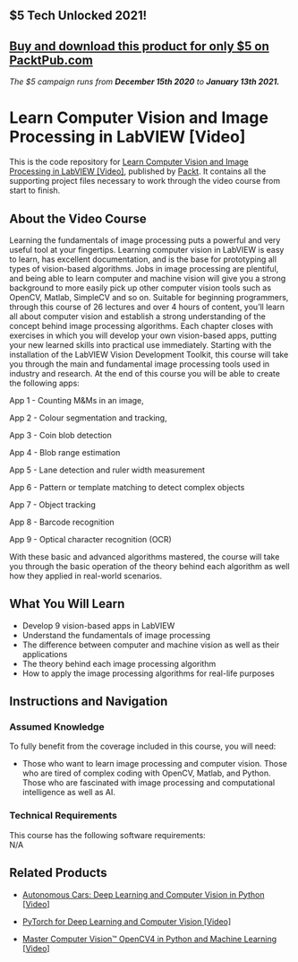 ## $5 Tech Unlocked 2021!
[Buy and download this product for only $5 on PacktPub.com](https://www.packtpub.com/)
-----
*The $5 campaign         runs from __December 15th 2020__ to __January 13th 2021.__*

# Learn Computer Vision and Image Processing in LabVIEW [Video]
This is the code repository for [Learn Computer Vision and Image Processing in LabVIEW [Video]](https://www.packtpub.com/application-development/learn-computer-vision-and-image-processing-labview-video), published by [Packt](https://www.packtpub.com/?utm_source=github). It contains all the supporting project files necessary to work through the video course from start to finish.
## About the Video Course
Learning the fundamentals of image processing puts a powerful and very useful tool at your fingertips. Learning computer vision in LabVIEW is easy to learn, has excellent documentation, and is the base for prototyping all types of vision-based algorithms. Jobs in image processing are plentiful, and being able to learn computer and machine vision will give you a strong background to more easily pick up other computer vision tools such as OpenCV, Matlab, SimpleCV and so on. Suitable for beginning programmers, through this course of 26 lectures and over 4 hours of content, you’ll learn all about computer vision and establish a strong understanding of the concept behind image processing algorithms. Each chapter closes with exercises in which you will develop your own vision-based apps, putting your new learned skills into practical use immediately. Starting with the installation of the LabVIEW Vision Development Toolkit, this course will take you through the main and fundamental image processing tools used in industry and research. At the end of this course you will be able to create the following apps:

App 1 - Counting M&Ms in an image,

App 2 - Colour segmentation and tracking,

App 3 - Coin blob detection

App 4 - Blob range estimation

App 5 - Lane detection and ruler width measurement

App 6 - Pattern or template matching to detect complex objects

App 7 - Object tracking

App 8 - Barcode recognition

App 9 - Optical character recognition (OCR)

With these basic and advanced algorithms mastered, the course will take you through the basic operation of the theory behind each algorithm as well how they applied in real-world scenarios.

<H2>What You Will Learn</H2>
<DIV class=book-info-will-learn-text>
<UL>
<li>Develop 9 vision-based apps in LabVIEW</li>
<li>Understand the fundamentals of image processing</li>
<li>The difference between computer and machine vision as well as their applications</li>
<li>The theory behind each image processing algorithm</li>
<li>How to apply the image processing algorithms for real-life purposes</li></UL></DIV>

## Instructions and Navigation
### Assumed Knowledge
To fully benefit from the coverage included in this course, you will need:<br/>
<DIV class=book-info-will-learn-text>
<UL>
<LI> Those who want to learn image processing and computer vision. Those who are tired of complex coding with OpenCV, Matlab, and Python. Those who are fascinated with image processing and computational intelligence as well as AI.
</LI>
</UL>
<DIV>

### Technical Requirements
This course has the following software requirements:<br/>
N/A

## Related Products
* [Autonomous Cars: Deep Learning and Computer Vision in Python [Video]](https://www.packtpub.com/application-development/autonomous-cars-deep-learning-and-computer-vision-python-video)

* [PyTorch for Deep Learning and Computer Vision [Video]]( https://www.packtpub.com/application-development/pytorch-deep-learning-and-computer-vision-video)

* [Master Computer Vision™ OpenCV4 in Python and Machine Learning [Video]]( https://www.packtpub.com/application-development/master-computer-vision-opencv4-python-and-machine-learning-video)
